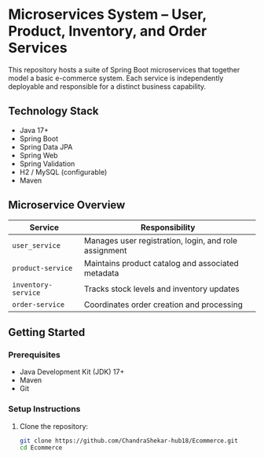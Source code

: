 # Microservices System – User, Product, Inventory, and Order Services

This repository hosts a suite of Spring Boot microservices that together model a basic e-commerce system. Each service is independently deployable and responsible for a distinct business capability.

## Technology Stack

- Java 17+
- Spring Boot
- Spring Data JPA
- Spring Web
- Spring Validation
- H2 / MySQL (configurable)
- Maven

## Microservice Overview

| Service            | Responsibility                                      |
|--------------------|------------------------------------------------------|
| `user_service`     | Manages user registration, login, and role assignment |
| `product-service`  | Maintains product catalog and associated metadata     |
| `inventory-service`| Tracks stock levels and inventory updates            |
| `order-service`    | Coordinates order creation and processing             |

## Getting Started

### Prerequisites

- Java Development Kit (JDK) 17+
- Maven
- Git

### Setup Instructions

1. Clone the repository:
   ```bash
   git clone https://github.com/ChandraShekar-hub18/Ecommerce.git
   cd Ecommerce
